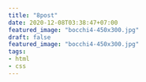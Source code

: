 ```yaml
---
title: "8post"
date: 2020-12-08T03:38:47+07:00
featured_image: "bocchi4-450x300.jpg"
draft: false
featured_image: "bocchi4-450x300.jpg"
tags: 
- html
- css
---
```


